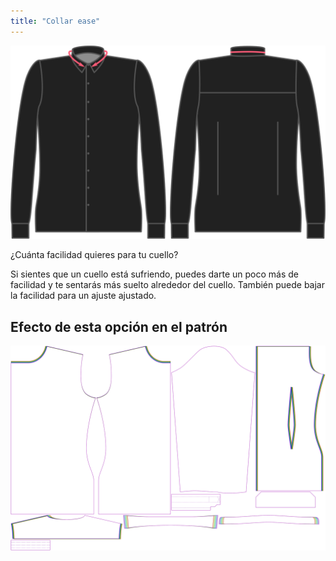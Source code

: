 ```yaml
---
title: "Collar ease"
---
```


![Facilidad de cuello](collarease.svg)

¿Cuánta facilidad quieres para tu cuello?

Si sientes que un cuello está sufriendo, puedes darte un poco más de facilidad y te sentarás más suelto alrededor del cuello. También puede bajar la facilidad para un ajuste ajustado.

## Efecto de esta opción en el patrón

![Esta imagen muestra el efecto de esta opción superponiendo varias variantes que tienen un valor diferente para esta opción](simon_collarease_sample.svg "Effect of this option on the pattern")
